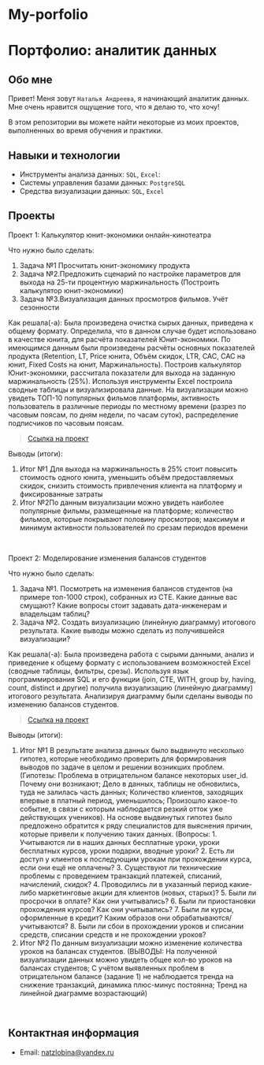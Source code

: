 # My-porfolio
# Портфолио: аналитик данных

## Обо мне 

Привет! Меня зовут ``Наталья Андреева``, я начинающий аналитик данных. Мне очень нравится ощущение того, что я делаю то, что хочу!

В этом репозитории вы можете найти некоторые из моих проектов, выполненных во время обучения и практики.
<br>

## Навыки и технологии
- Инструменты анализа данных: ``SQL``, ``Excel``: 
- Системы управления базами данных:  ``PostgreSQL``
- Средства визуализации данных: ``SQL``, ``Excel``


## Проекты
<p> Проект 1: Калькулятор юнит-экономики онлайн-кинотеатра</p>
<p>Что нужно было сделать:<p>
<ol>
  <li>Задача №1  Просчитать юнит-экономику продукта</li>
  <li>Задача №2.Предложить сценарий по настройке параметров для выхода на 25-ти процентную маржинальность (Построить калькулятор юнит-экономики)</li>
  <li>Задача №3.Визуализация данных просмотров фильмов. Учёт сезонности</li>
</ol>

<p>Как решала(-а): Была произведена очистка сырых данных, приведена к общему формату. Определила, что в данном случае будет использовано в качестве юнита, для расчёта показателей Юнит-экономики. По имеющимся данным были произведены расчёты основных показателей продукта (Retention, LT, Price юнита, Объём скидок, LTR, CAC, CAC на юнит, Fixed Costs на юнит, Маржинальность). Построив калькулятор Юнит-экономики, рассчитала показатели для выхода на заданную маржинальность (25%).
Используя инструменты Excel построила сводные таблицы и визуализировала данные. На визуализации можно увидеть ТОП-10 популярных фильмов платформы, активность пользователь в различные периоды по местному времени (разрез по часовым поясам, по дням недели, по часам суток), распределение подписчиков по часовым поясам.
<p>


> <a href="https://docs.google.com/spreadsheets/d/1Uaqw0fgi5iI0yFuci8gzyWJwQWkn0GUr/edit?usp=drive_web&ouid=116792531257770329270&rtpof=true">Ссылка на проект</a>
  

<p>Выводы (итоги):<p>
<ol>
  <li>Итог №1 Для выхода на маржинальность в 25% стоит повысить стоимость одного юнита, уменьшить объём предоставляемых скидок, снизить стоимость привлечения клиента на платформу и фиксированные затраты</li>
  <li>Итог №2По данным визуализации можно увидеть наиболее популярные фильмы, размещенные на платформе; количество фильмов, которые покрывают половину просмотров; максимум и минимум активности пользователей по срезам периодов времени</li>
</ol>
<br> 

<p> Проект 2: Моделирование изменения балансов студентов</p>
<p>Что нужно было сделать:<p>
<ol>
  <li>Задача №1.  Посмотреть на изменения балансов студентов (на примере топ-1000 строк), собранных из CTE. Какие данные вас смущают? Какие вопросы стоит задавать дата-инженерам и владельцам таблиц?</li>
  <li>Задача №2. Создать визуализацию (линейную диаграмму) итогового результата. Какие выводы можно сделать из получившейся визуализации?</li>
  </ol>

<p>Как решала(-а): Была произведена работа с сырыми данными, анализ и приведение к общему формату с использованием возможностей Excel (сводные таблицы, фильтры, срезы).  Используя язык программирования SQL и его функции (join, CTE, WITH, group by, having, count, distinct и другие) получила визуализацию (линейную диаграмму) итогового результата. Анализируя диаграмму были сделаны выводы по изменению балансов студентов.
<p>


> <a href="https://docs.google.com/spreadsheets/d/1Uaqw0fgi5iI0yFuci8gzyWJwQWkn0GUr/edit#gid=1580081179">Ссылка на проект</a>
  

<p>Выводы (итоги):<p>
<ol>
  <li>Итог №1 В результате анализа данных было выдвинуто несколько гипотез, которые необходимо проверить для формирования выводов по задаче в целом и решении возникших проблем. (Гипотезы: Проблема в отрицательном балансе некоторых user_id. Почему они возникают; Дело в данных, таблицы не обновились, туда не залилась часть данных; Количество клиентов, заходящих впервые в платный период, уменьшилось; Произошло какое-то событие, в связи с которым наблюдается резкий отток уже действующих учеников). На основе выдвинутых гипотез было предложено обратится к ряду специалистов для выяснения причин, которые привели к получению таких данных. (Вопросы: 1. Учитываются ли в наших данных бесплатные уроки, уроки бесплатных курсов, уроки подарки, вводные уроки? 2. Есть ли доступ у клиентов к последующим урокам при прохождении курса, если они ещё не оплачены? 3. Существуют ли технические проблемы с проведением транзакций платежей, списаний, начислений, скидок? 4. Проводились ли в указанный период какие-либо маркетинговые акции для клиентов (новых, старых)? 5. Были ли просрочки в оплате? Как они учитывались? 6. Были ли приостановки прохождения курсов? Как они учитывались? 7. Были ли курсы, оформленные в кредит? Каким образов они обрабатываются/учитываются? 8. Были ли сбои в прохождении уроков и списании средств, списании средств и не прохождении уроков?</li>
  <li>Итог №2 По данным визуализации можно изменение количества уроков на балансах студентов. (ВЫВОДЫ: На полученной визуализации данных можно увидеть общее кол-во уроков на балансах студентов; С учётом выявленных проблем в отрицательном балансе (задание 1) не наблюдается тренда на снижение транзакций, динамика плюс-минус постоянна; Тренд на линейной диаграмме возрастающий)</li>
</ol>
<br> 

## Контактная информация
- Email: natzlobina@yandex.ru

